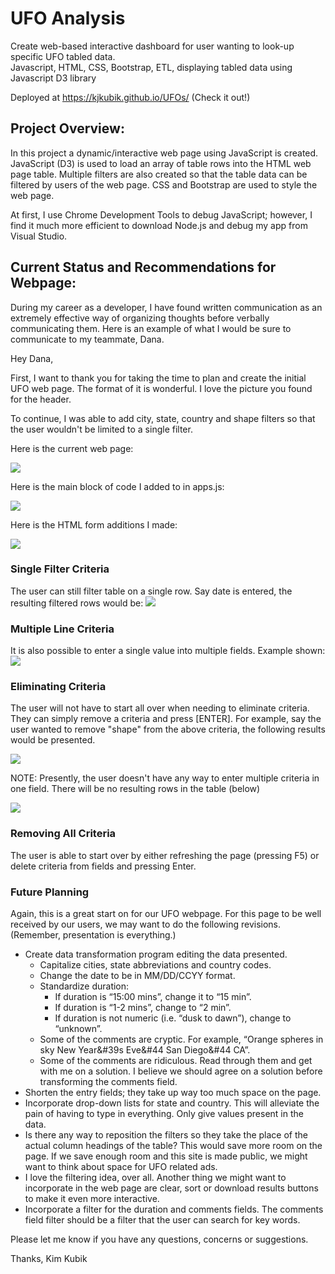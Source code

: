 # UFO Analysis 
Create web-based interactive dashboard for user wanting to look-up specific UFO tabled data.  
Javascript, HTML, CSS, Bootstrap, ETL, displaying tabled data using Javascript D3 library

Deployed at https://kjkubik.github.io/UFOs/ (Check it out!)


## Project Overview:
In this project a dynamic/interactive web page using JavaScript is created. JavaScript (D3) is used to load an array of table rows into the HTML web page table. Multiple filters are also created so that the table data can be filtered by users of the web page. CSS and Bootstrap are used to style the web page. 

At first, I use Chrome Development Tools to debug JavaScript; however, I find it much more efficient to download Node.js and debug my app from Visual Studio. 

## Current Status and Recommendations for Webpage: 

During my career as a developer, I have found written communication as an extremely effective way of organizing thoughts before verbally communicating them. Here is an example of what I would be sure to communicate to my teammate, Dana. 

Hey Dana,

First, I want to thank you for taking the time to plan and create the initial UFO web page. The format of it is wonderful. I love the picture you found for the header. 

To continue, I was able to add city, state, country and shape filters so that the user wouldn't be limited to a single filter. 

Here is the current web page: 

![](static/images/StartHere.png)

Here is the main block of code I added to in apps.js: 

![](static/images/appsChange.png)

Here is the HTML form additions I made:

![](static/images/HTMLChange.png)


### Single Filter Criteria
The user can still filter table on a single row. Say date is entered, the resulting filtered rows would be:
![](static/images/FilteringBySingleField.png)

### Multiple Line Criteria
It is also possible to enter a single value into multiple fields. Example shown:
![](static/images/MultiSearch.png)

### Eliminating Criteria
The user will not have to start all over when needing to eliminate criteria. They can simply remove a criteria  and press [ENTER]. For example, say the user wanted to remove "shape" from the above criteria, the following results would be presented.

![](static/images/EliminatingShape.png)

NOTE: Presently, the user doesn't have any way to enter multiple criteria in one field. There will be no resulting rows in the table (below)

![](static/images/EnterMultiCities.png)

### Removing All Criteria
The user is able to start over by either refreshing the page (pressing F5) or delete criteria from fields and pressing Enter.

### Future Planning
Again, this is a great start on for our UFO webpage. For this page to be well received by our users, we may want to do the following revisions. (Remember, presentation is everything.)

- Create data transformation program editing the data presented. 
    - Capitalize cities, state abbreviations and country codes.
    - Change the date to be in MM/DD/CCYY format.
    - Standardize duration: 
      - If duration is “15:00 mins”, change it to “15 min”.
      - If duration is “1-2 mins”, change to “2 min”.
      - If duration is not numeric (i.e. “dusk to dawn”), change to “unknown”.
    - Some of the comments are cryptic. For example, “Orange spheres in sky New Year&#39s Eve&#44 San Diego&#44 CA”. 
    - Some of the comments are ridiculous. Read through them and get with me on a solution. I believe we should agree on a solution before transforming the comments field.
- Shorten the entry fields; they take up way too much space on the page.  
- Incorporate drop-down lists for state and country. This will alleviate the pain of having to type in everything. Only give values present in the data.
- Is there any way to reposition the filters so they take the place of the actual column headings of the table? This would save more room on the page. If we save enough room and this site is made public, we might want to think about space for UFO related ads.
- I love the filtering idea, over all. Another thing we might want to incorporate in the web page are clear, sort or download results buttons to make it even more interactive.
- Incorporate a filter for the duration and comments fields. The comments field filter should be a filter that the user can search for key words.

Please let me know if you have any questions, concerns or suggestions.

Thanks,
Kim Kubik
